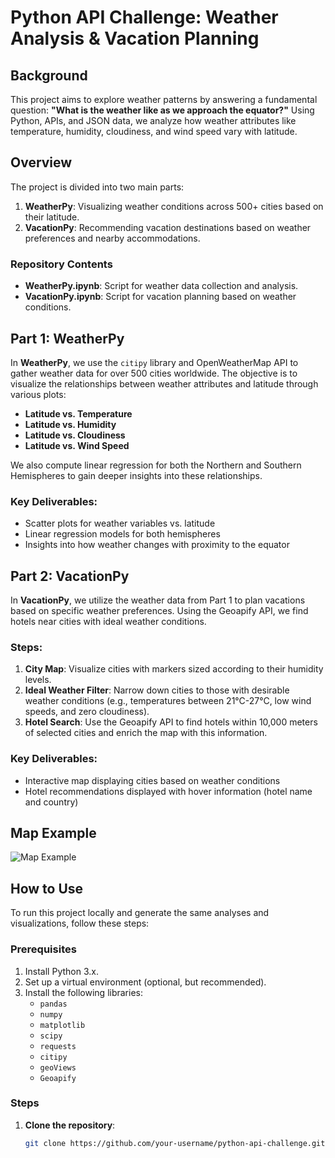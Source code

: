 # Python API Challenge: Weather Analysis & Vacation Planning

## Background
This project aims to explore weather patterns by answering a fundamental question: **"What is the weather like as we approach the equator?"** Using Python, APIs, and JSON data, we analyze how weather attributes like temperature, humidity, cloudiness, and wind speed vary with latitude.

## Overview
The project is divided into two main parts:
1. **WeatherPy**: Visualizing weather conditions across 500+ cities based on their latitude.
2. **VacationPy**: Recommending vacation destinations based on weather preferences and nearby accommodations.

### Repository Contents
- **WeatherPy.ipynb**: Script for weather data collection and analysis.
- **VacationPy.ipynb**: Script for vacation planning based on weather conditions.

## Part 1: WeatherPy

In **WeatherPy**, we use the `citipy` library and OpenWeatherMap API to gather weather data for over 500 cities worldwide. The objective is to visualize the relationships between weather attributes and latitude through various plots:
- **Latitude vs. Temperature**
- **Latitude vs. Humidity**
- **Latitude vs. Cloudiness**
- **Latitude vs. Wind Speed**

We also compute linear regression for both the Northern and Southern Hemispheres to gain deeper insights into these relationships.

### Key Deliverables:
- Scatter plots for weather variables vs. latitude
- Linear regression models for both hemispheres
- Insights into how weather changes with proximity to the equator

## Part 2: VacationPy

In **VacationPy**, we utilize the weather data from Part 1 to plan vacations based on specific weather preferences. Using the Geoapify API, we find hotels near cities with ideal weather conditions.

### Steps:
1. **City Map**: Visualize cities with markers sized according to their humidity levels.
2. **Ideal Weather Filter**: Narrow down cities to those with desirable weather conditions (e.g., temperatures between 21°C-27°C, low wind speeds, and zero cloudiness).
3. **Hotel Search**: Use the Geoapify API to find hotels within 10,000 meters of selected cities and enrich the map with this information.

### Key Deliverables:
- Interactive map displaying cities based on weather conditions
- Hotel recommendations displayed with hover information (hotel name and country)

## Map Example

![Map Example](output_data/sample_Map)

## How to Use

To run this project locally and generate the same analyses and visualizations, follow these steps:

### Prerequisites
1. Install Python 3.x.
2. Set up a virtual environment (optional, but recommended).
3. Install the following libraries:
   - `pandas`
   - `numpy`
   - `matplotlib`
   - `scipy`
   - `requests`
   - `citipy`
   - `geoViews`
   - `Geoapify`

### Steps

1. **Clone the repository**:
   ```bash
   git clone https://github.com/your-username/python-api-challenge.git
